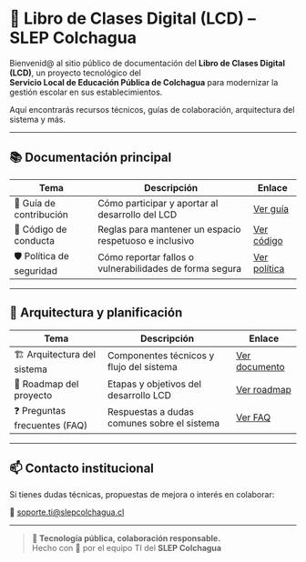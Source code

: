 # 📘 Libro de Clases Digital (LCD) – SLEP Colchagua

Bienvenid@ al sitio público de documentación del **Libro de Clases Digital (LCD)**, un proyecto tecnológico del  
**Servicio Local de Educación Pública de Colchagua** para modernizar la gestión escolar en sus establecimientos.

Aquí encontrarás recursos técnicos, guías de colaboración, arquitectura del sistema y más.

---

## 📚 Documentación principal

| Tema | Descripción | Enlace |
|------|-------------|--------|
| 🤝 Guía de contribución | Cómo participar y aportar al desarrollo del LCD | [Ver guía](GUIA_CONTRIBUCION.md) |
| 📜 Código de conducta | Reglas para mantener un espacio respetuoso e inclusivo | [Ver código](CODIGO_CONDUCTA.md) |
| 🛡️ Política de seguridad | Cómo reportar fallos o vulnerabilidades de forma segura | [Ver política](POLITICA_SEGURIDAD.md) |

---

## 🧱 Arquitectura y planificación

| Tema | Descripción | Enlace |
|------|-------------|--------|
| 🏗️ Arquitectura del sistema | Componentes técnicos y flujo del sistema | [Ver documento](arquitectura.md) |
| 🚧 Roadmap del proyecto | Etapas y objetivos del desarrollo LCD | [Ver roadmap](roadmap.md) |
| ❓ Preguntas frecuentes (FAQ) | Respuestas a dudas comunes sobre el sistema | [Ver FAQ](preguntas-frecuentes.md) |

---

## 📫 Contacto institucional

Si tienes dudas técnicas, propuestas de mejora o interés en colaborar:

📧 [soporte.ti@slepcolchagua.cl](mailto:soporte.ti@slepcolchagua.cl)

---

> **📣 Tecnología pública, colaboración responsable.**  
Hecho con 💙 por el equipo TI del **SLEP Colchagua**
